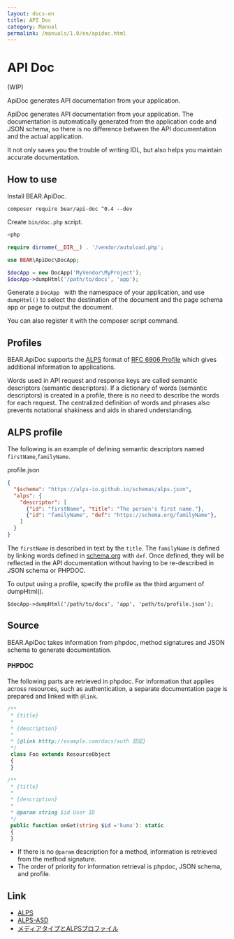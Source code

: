```yaml
---
layout: docs-en
title: API Doc
category: Manual
permalink: /manuals/1.0/en/apidoc.html
---
```

# API Doc
(WIP)

ApiDoc generates API documentation from your application.

ApiDoc generates API documentation from your application. The documentation is automatically generated from the application code and JSON schema, so there is no difference between the API documentation and the actual application.

It not only saves you the trouble of writing IDL, but also helps you maintain accurate documentation.

## How to use

Install BEAR.ApiDoc.

    composer require bear/api-doc ^0.4 --dev

Create `bin/doc.php` script.


```php
<php

require dirname(__DIR__) . '/vendor/autoload.php';

use BEAR\ApiDoc\DocApp;

$docApp = new DocApp('MyVendor\MyProject');
$docApp->dumpHtml('/path/to/docs', 'app');
```

Generate a `DocApp ` with the namespace of your application, and use `dumpHtml()` to select the destination of the document and the page schema app or page to output the document.

You can also register it with the composer script command.

## Profiles

BEAR.ApiDoc supports the [ALPS](http://alps.io/) format of [RFC 6906 Profile](https://tools.ietf.org/html/rfc6906) which gives additional information to applications.

Words used in API request and response keys are called semantic descriptors (semantic descriptors). If a dictionary of words (semantic descriptors) is created in a profile, there is no need to describe the words for each request. The centralized definition of words and phrases also prevents notational shakiness and aids in shared understanding.

## ALPS profile

The following is an example of defining semantic descriptors named `firstName`,`familyName`.

profile.json

```json
{
  "$schema": "https://alps-io.github.io/schemas/alps.json",
  "alps": {
    "descriptor": [
      {"id": "firstName", "title": "The person's first name."},
      {"id": "familyName", "def": "https://schema.org/familyName"},
    ]
  }
}
```

The `firstName` is described in text by the `title`. The `familyName` is defined by linking words defined in [schema.org](https://schema.org) with `def`. Once defined, they will be reflected in the API documentation without having to be re-described in JSON schema or PHPDOC.

To output using a profile, specify the profile as the third argument of dumpHtml().

```
$docApp->dumpHtml('/path/to/docs', 'app', 'path/to/profile.json');
```

## Source

BEAR.ApiDoc takes information from phpdoc, method signatures and JSON schema to generate documentation.

#### PHPDOC

The following parts are retrieved in phpdoc. For information that applies across resources, such as authentication, a separate documentation page is prepared and linked with `@link`.


```php
/**
 * {title}
 *
 * {description}
 *
 * {@link htttp;//example.com/docs/auth 認証}
 */
 class Foo extends ResourceObject
 {
 }
```

```php
/**
 * {title}
 *
 * {description}
 *
 * @param string $id User ID
 */
 public function onGet(string $id ='kuma'): static
 {
 }
```

* If there is no `@param` description for a method, information is retrieved from the method signature.
* The order of priority for information retrieval is phpdoc, JSON schema, and profile.

## Link

* [ALPS](http://alps.io/)
* [ALPS-ASD](https://github.com/koriym/app-state-diagram)
* [メディアタイプとALPSプロファイル](https://qiita.com/koriym/items/2e928efb2167d559052e)